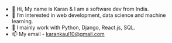 - 👋 Hi, My name is Karan & I am a software dev from India.
- 👀 I’m interested in web development, data science and machine learning.
- 🌱 I mainly work with Python, Django, React.js, SQL. 
- 📫 My email - karankaul10@gmail.com

<!---
KRNK97/KRNK97 is a ✨ special ✨ repository because its `README.md` (this file) appears on your GitHub profile.
You can click the Preview link to take a look at your changes.
--->
